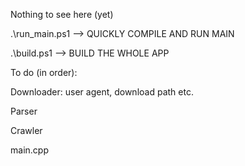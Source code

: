 Nothing to see here (yet)

.\run_main.ps1 --> QUICKLY COMPILE AND RUN MAIN

.\build.ps1 --> BUILD THE WHOLE APP

To do (in order):

Downloader: user agent, download path etc.

Parser 

Crawler

main.cpp